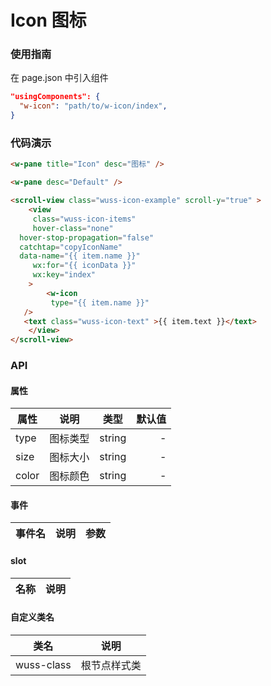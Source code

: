 # Icon 图标

### 使用指南

在 page.json 中引入组件

```json
"usingComponents": {
  "w-icon": "path/to/w-icon/index",
}
```

### 代码演示

```html
<w-pane title="Icon" desc="图标" />

<w-pane desc="Default" />

<scroll-view class="wuss-icon-example" scroll-y="true" >
	<view
	 class="wuss-icon-items"
	 hover-class="none"
  hover-stop-propagation="false"
  catchtap="copyIconName"
  data-name="{{ item.name }}"
	 wx:for="{{ iconData }}"
	 wx:key="index"
	>
		<w-icon
		 type="{{ item.name }}"
   />
   <text class="wuss-icon-text" >{{ item.text }}</text>
	</view>
</scroll-view>
```

### API

#### 属性

| 属性  |   说明   |  类型  | 默认值 |
| ----- | :------: | :----: | -----: |
| type  | 图标类型 | string |      - |
| size  | 图标大小 | string |      - |
| color | 图标颜色 | string |      - |

#### 事件

| 事件名 | 说明 | 参数 |
| ------ | ---- | ---- |


#### slot

| 名称 | 说明 |
| ---- | ---- |


#### 自定义类名

| 类名       | 说明         |
| ---------- | ------------ |
| wuss-class | 根节点样式类 |
